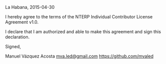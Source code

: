 La Habana, 2015-04-30

I hereby agree to the terms of the NTERP Individual Contributor License
Agreement v1.0.

I declare that I am authorized and able to make this agreement and sign this
declaration.

Signed,

Manuel Vázquez Acosta mva.led@gmail.com https://github.com/mvaled
